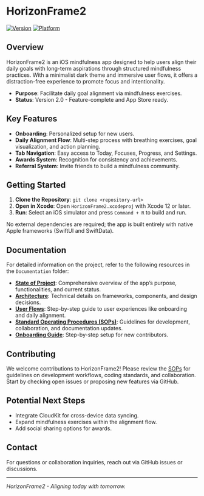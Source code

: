 # HorizonFrame2

[![Version](https://img.shields.io/badge/version-2.0-blue.svg)](https://github.com/yourusername/HorizonFrame2/releases) [![Platform](https://img.shields.io/badge/platform-iOS-black.svg)](https://www.apple.com/ios)

## Overview
HorizonFrame2 is an iOS mindfulness app designed to help users align their daily goals with long-term aspirations through structured mindfulness practices. With a minimalist dark theme and immersive user flows, it offers a distraction-free experience to promote focus and intentionality.

- **Purpose**: Facilitate daily goal alignment via mindfulness exercises.
- **Status**: Version 2.0 - Feature-complete and App Store ready.

## Key Features
- **Onboarding**: Personalized setup for new users.
- **Daily Alignment Flow**: Multi-step process with breathing exercises, goal visualization, and action planning.
- **Tab Navigation**: Easy access to Today, Focuses, Progress, and Settings.
- **Awards System**: Recognition for consistency and achievements.
- **Referral System**: Invite friends to build a mindfulness community.

## Getting Started
1. **Clone the Repository**: `git clone <repository-url>`
2. **Open in Xcode**: Open `HorizonFrame2.xcodeproj` with Xcode 12 or later.
3. **Run**: Select an iOS simulator and press `Command + R` to build and run.

No external dependencies are required; the app is built entirely with native Apple frameworks (SwiftUI and SwiftData).

## Documentation
For detailed information on the project, refer to the following resources in the `Documentation` folder:
- **[State of Project](Documentation/StateOfProject.md)**: Comprehensive overview of the app’s purpose, functionalities, and current status.
- **[Architecture](Documentation/Architecture.md)**: Technical details on frameworks, components, and design decisions.
- **[User Flows](Documentation/UserFlows.md)**: Step-by-step guide to user experiences like onboarding and daily alignment.
- **[Standard Operating Procedures (SOPs)](Documentation/SOPs.md)**: Guidelines for development, collaboration, and documentation updates.
- **[Onboarding Guide](Documentation/OnboardingGuide.md)**: Step-by-step setup for new contributors.

## Contributing
We welcome contributions to HorizonFrame2! Please review the [SOPs](Documentation/SOPs.md) for guidelines on development workflows, coding standards, and collaboration. Start by checking open issues or proposing new features via GitHub.

## Potential Next Steps
- Integrate CloudKit for cross-device data syncing.
- Expand mindfulness exercises within the alignment flow.
- Add social sharing options for awards.

## Contact
For questions or collaboration inquiries, reach out via GitHub issues or discussions.

---
*HorizonFrame2 - Aligning today with tomorrow.*
